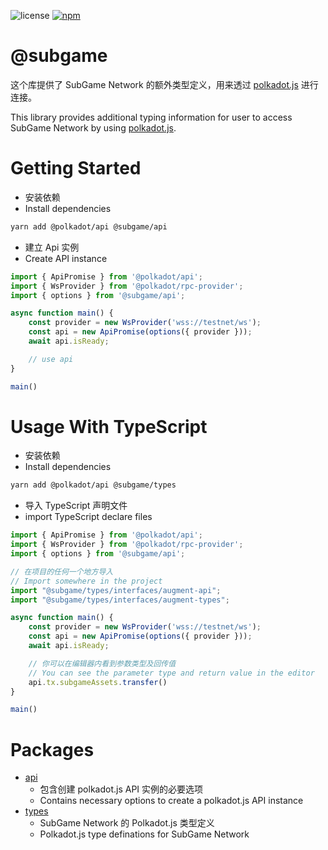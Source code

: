 ![license](https://img.shields.io/badge/License-Apache%202.0-blue?logo=apache&style=flat-square)
[![npm](https://img.shields.io/npm/v/@subgame/api?logo=npm&style=flat-square)](https://www.npmjs.com/package/@subgame/api)
# @subgame

这个库提供了 SubGame Network 的额外类型定义，用来透过 [polkadot.js](https://github.com/polkadot-js/api) 进行连接。

This library provides additional typing information for user to access SubGame Network by using [polkadot.js](https://github.com/polkadot-js/api).

# Getting Started

- 安装依赖
- Install dependencies

```bash
yarn add @polkadot/api @subgame/api
```

- 建立 Api 实例
- Create API instance

```ts
import { ApiPromise } from '@polkadot/api';
import { WsProvider } from '@polkadot/rpc-provider';
import { options } from '@subgame/api';

async function main() {
    const provider = new WsProvider('wss://testnet/ws');
    const api = new ApiPromise(options({ provider }));
    await api.isReady;

    // use api
}

main()
```

# Usage With TypeScript

- 安装依赖
- Install dependencies

```bash
yarn add @polkadot/api @subgame/types
```

- 导入 TypeScript 声明文件
- import TypeScript declare files

```ts
import { ApiPromise } from '@polkadot/api';
import { WsProvider } from '@polkadot/rpc-provider';
import { options } from '@subgame/api';

// 在项目的任何一个地方导入
// Import somewhere in the project
import "@subgame/types/interfaces/augment-api";
import "@subgame/types/interfaces/augment-types";

async function main() {
    const provider = new WsProvider('wss://testnet/ws');
    const api = new ApiPromise(options({ provider }));
    await api.isReady;

    // 你可以在编辑器内看到参数类型及回传值
    // You can see the parameter type and return value in the editor
    api.tx.subgameAssets.transfer()
}

main()
```

# Packages

- [api](./packages/api)
  - 包含创建 polkadot.js API 实例的必要选项
  - Contains necessary options to create a polkadot.js API instance
- [types](./packages/types)
  - SubGame Network 的 Polkadot.js 类型定义
  - Polkadot.js type definations for SubGame Network
